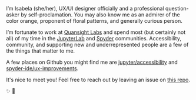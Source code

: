 I’m Isabela (she/her), UX/UI designer officially and a professional question-asker by 
self-proclamation. You may also know me as an admirer of the color orange, 
proponent of floral patterns, and generally curious person.

I’m fortunate to work at [Quansight Labs](https://labs.quansight.org/) and spend 
most (but certainly not all) of my time in the [JupyterLab](https://github.com/jupyterlab/jupyterlab/) 
and [Spyder](https://github.com/spyder-ide/spyder) communities. Accessibility, 
community, and supporting new and underrepresented people are a few of the 
things that matter to me.

A few places on Github you might find me are [jupyter/accessibility](https://github.com/jupyter/accessibility/) 
and [spyder-ide/ux-improvements](https://github.com/spyder-ide/ux-improvements/).

It's nice to meet you! Feel free to reach out by leaving an issue on [this repo](https://github.com/isabela-pf/isabela-pf).

✨ 🌻


<!--
**isabela-pf/isabela-pf** is a ✨ _special_ ✨ repository because its `README.md` (this file) appears on your GitHub profile.

Here are some ideas to get you started:

- 🔭 I’m currently working on ...
- 🌱 I’m currently learning ...
- 👯 I’m looking to collaborate on ...
- 🤔 I’m looking for help with ...
- 💬 Ask me about ...
- 📫 How to reach me: ...
- 😄 Pronouns: ...
- ⚡ Fun fact: ...
-->
